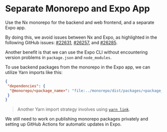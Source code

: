 # Separate Monorepo and Expo App

Use the Nx monorepo for the backend and web frontend, and a separate Expo app.

By doing this, we avoid issues between Nx and Expo, as highlighted in the following GitHub issues: [#22631](https://github.com/nrwl/nx/issues/22631), [#26257](https://github.com/nrwl/nx/issues/26257), and [#26285](https://github.com/nrwl/nx/issues/26285).

Another benefit is that we can use the Expo CLI without encountering version problems in `package.json` and `node_modules`.

To use backend packages from the monorepo in the Expo app, we can utilize Yarn imports like this:

```json
{
 "dependencies": {
  "@monorepo/<package_name>": "file:../monorepo/dist/packages/<package_name>"
 }
}
```

> Another Yarn import strategy involves using [`yarn link`](https://yarnpkg.com/cli/link).

We still need to work on publishing monorepo packages privately and setting up GitHub Actions for automatic updates in Expo.
